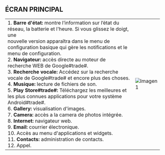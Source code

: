 ## ÉCRAN PRINCIPAL


|  |  |
|:-------|:-------|
|1.	**Barre d'état:** montre l’information sur l’état du réseau, la batterie et l'heure.  Si vous glissez le doigt, une <br> nouvelle version apparaîtra dans le menu de configuration basique qui gère les notifications et le menu de configuration. <br>2.	**Navigateur:** accès directe au moteur de recherche WEB de Google#trade#.<br> 3.	**Recherche vocale:** Accédez sur la recherche vocale de Google#trade# et encore plus des choses.<br> 4.	**Musique:** lecture de fichiers de son.<br> 5.	**Play Store#trade#:** Téléchargez les meilleures et les plus connues applications pour votre système Android#trade#.<br> 6.	**Gallery:** visualisation d'images.<br> 7.	**Camera:** accès a la camera de photos intégrée.<br> 8.	**Internet:** navigateur web.<br> 9.	**Email:** courrier électronique.<br> 10.	Accès au menu d'applications et widgets.<br> 11.	**Contacts:** administration de contacts.<br> 12.	Appel.| ![Imagen1](http://static.energysistem.com/images/manuals/39530/53707eb01dbf1.jpg)|
